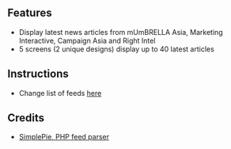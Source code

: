 ## Features
- Display latest news articles from mUmBRELLA Asia, Marketing Interactive, Campaign Asia and Right Intel
- 5 screens (2 unique designs) display up to 40 latest articles

## Instructions
- Change list of feeds [here](pull-rss/index.php)

## Credits
- [SimplePie, PHP feed parser](http://simplepie.org)
